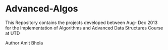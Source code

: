 Advanced-Algos
==============

This Repository contains the projects developed between Aug- Dec 2013 for the Implementation of Algorithms and Advanced Data Structures Course at UTD  

Author Amit Bhola

